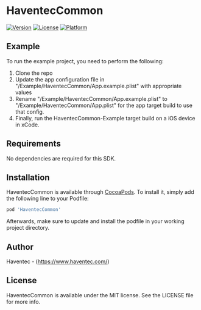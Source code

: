 # HaventecCommon

[![Version](https://img.shields.io/cocoapods/v/HaventecCommon.svg?style=flat)](https://cocoapods.org/pods/HaventecCommon)
[![License](https://img.shields.io/cocoapods/l/HaventecCommon.svg?style=flat)](https://cocoapods.org/pods/HaventecCommon)
[![Platform](https://img.shields.io/cocoapods/p/HaventecCommon.svg?style=flat)](https://cocoapods.org/pods/HaventecCommon)

## Example

To run the example project, you need to perform the following:

1. Clone the repo
2. Update the app configuration file in "/Example/HaventecCommon/App.example.plist" with appropriate values
3. Rename "/Example/HaventecCommon/App.example.plist" to "/Example/HaventecCommon/App.plist" for the app target build to use that config.
4. Finally, run the HaventecCommon-Example target build on a iOS device in xCode.

## Requirements

No dependencies are required for this SDK.

## Installation

HaventecCommon is available through [CocoaPods](https://cocoapods.org/pods/HaventecCommon). To install
it, simply add the following line to your Podfile:

```ruby
pod 'HaventecCommon'
```

Afterwards, make sure to update and install the podfile in your working project directory.

## Author

Haventec - (https://www.haventec.com/)

## License

HaventecCommon is available under the MIT license. See the LICENSE file for more info.
